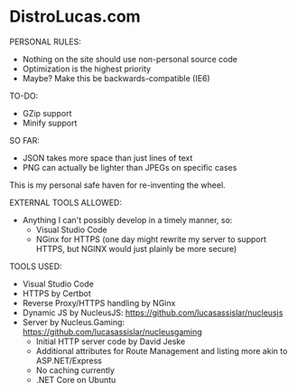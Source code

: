 # DistroLucas.com
PERSONAL RULES:
- Nothing on the site should use non-personal source code
- Optimization is the highest priority
- Maybe? Make this be backwards-compatible (IE6)

TO-DO:
- GZip support
- Minify support

SO FAR:
- JSON takes more space than just lines of text
- PNG can actually be lighter than JPEGs on specific cases

This is my personal safe haven for re-inventing the wheel.

EXTERNAL TOOLS ALLOWED:
- Anything I can't possibly develop in a timely manner, so:
    - Visual Studio Code
    - NGinx for HTTPS (one day might rewrite my server to support HTTPS, but NGINX would just plainly be more secure)

TOOLS USED:
- Visual Studio Code
- HTTPS by Certbot
- Reverse Proxy/HTTPS handling by NGinx
- Dynamic JS by NucleusJS: https://github.com/lucasassislar/nucleusjs
- Server by Nucleus.Gaming: https://github.com/lucasassislar/nucleusgaming
    - Initial HTTP server code by David Jeske
    - Additional attributes for Route Management and listing more akin to ASP.NET/Express
    - No caching currently
	- .NET Core on Ubuntu

